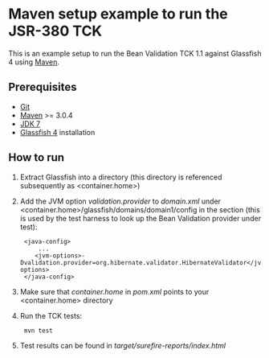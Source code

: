 # Maven setup example to run the JSR-380 TCK

This is an example setup to run the Bean Validation TCK 1.1 against Glassfish 4 using [Maven](https://maven.apache.org).

## Prerequisites

* [Git](http://git-scm.com)
* [Maven](https://maven.apache.org) >= 3.0.4
* [JDK 7](http://jdk7.java.net)
* [Glassfish 4](http://dlc.sun.com.edgesuite.net/glassfish/4.0/promoted) installation

## How to run

1. Extract Glassfish into a directory (this directory is referenced subsequently as <container.home>)
1. Add the JVM option _validation.provider_ to _domain.xml_ under <container.home>/glassfish/domains/domain1/config in
   the <java-config> section (this is used by the test harness to look up the Bean Validation provider under test):

        <java-config>
            ...
           <jvm-options>-Dvalidation.provider=org.hibernate.validator.HibernateValidator</jvm-options>
        </java-config>
1. Make sure that _container.home_ in _pom.xml_ points to your <container.home> directory
1. Run the TCK tests:

        mvn test
1. Test results can be found in _target/surefire-reports/index.html_

